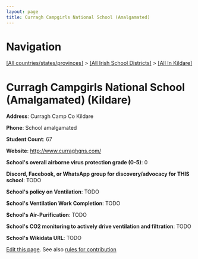 ```yaml
---
layout: page
title: Curragh Campgirls National School (Amalgamated)
---
```

# Navigation

[[All countries/states/provinces]](../../..) > [[All Irish School Districts]](../..) > [[All In Kildare]](..)

# Curragh Campgirls National School (Amalgamated) (Kildare)

**Address**: Curragh Camp Co Kildare

**Phone**: School amalgamated

**Student Count**: 67

**Website**: <http://www.curraghgns.com/>

**School's overall airborne virus protection grade (0-5)**: 0

**Discord, Facebook, or WhatsApp group for discovery/advocacy for THIS school**: TODO

**School's policy on Ventilation**: TODO

**School's Ventilation Work Completion**: TODO

**School's Air-Purification**: TODO

**School's CO2 monitoring to actively drive ventilation and filtration**: TODO

**School's Wikidata URL**: TODO


[Edit this page](https://github.com/ventilate-schools/Ireland/edit/main/./Kildare/Curragh_Campgirls_National_School_(Amalgamated).md). See also [rules for contribution](../../../contribution-rules/)
